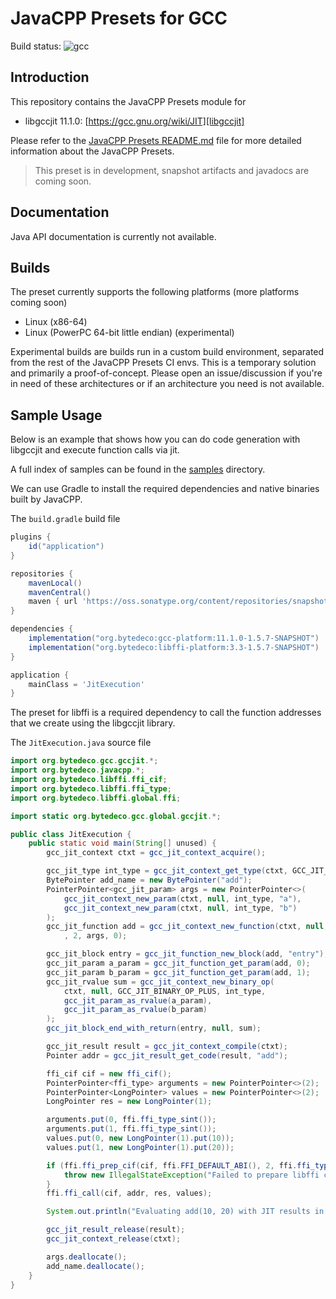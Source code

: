# JavaCPP Presets for GCC

Build status: ![gcc](https://github.com/supergrecko/gcc/workflows/gcc/badge.svg)

## Introduction

This repository contains the JavaCPP Presets module for

- libgccjit 11.1.0: [https://gcc.gnu.org/wiki/JIT][libgccjit]

Please refer to the [JavaCPP Presets README.md][javacpp-presets] file for more 
detailed information about the JavaCPP Presets.

> This preset is in development, snapshot artifacts and javadocs are coming 
> soon.

## Documentation

Java API documentation is currently not available.

## Builds

The preset currently supports the following platforms (more platforms coming 
soon)

- Linux (x86-64)
- Linux (PowerPC 64-bit little endian) (experimental)

Experimental builds are builds run in a custom build environment, separated 
from the rest of the JavaCPP Presets CI envs. This is a temporary solution and 
primarily a proof-of-concept. Please open an issue/discussion if you're in need 
of these architectures or if an architecture you need is not available.

## Sample Usage

Below is an example that shows how you can do code generation with libgccjit 
and execute function calls via jit.

A full index of samples can be found in the [samples](samples) directory.

We can use Gradle to install the required dependencies and native binaries 
built by JavaCPP.

The `build.gradle` build file

```groovy
plugins {
    id("application")
}

repositories {
    mavenLocal()
    mavenCentral()
    maven { url 'https://oss.sonatype.org/content/repositories/snapshots/' }
}

dependencies {
    implementation("org.bytedeco:gcc-platform:11.1.0-1.5.7-SNAPSHOT")
    implementation("org.bytedeco:libffi-platform:3.3-1.5.7-SNAPSHOT")
}

application {
    mainClass = 'JitExecution'
}
```

The preset for libffi is a required dependency to call the function addresses
that we create using the libgccjit library.

The `JitExecution.java` source file

```java
import org.bytedeco.gcc.gccjit.*;
import org.bytedeco.javacpp.*;
import org.bytedeco.libffi.ffi_cif;
import org.bytedeco.libffi.ffi_type;
import org.bytedeco.libffi.global.ffi;

import static org.bytedeco.gcc.global.gccjit.*;

public class JitExecution {
    public static void main(String[] unused) {
        gcc_jit_context ctxt = gcc_jit_context_acquire();

        gcc_jit_type int_type = gcc_jit_context_get_type(ctxt, GCC_JIT_TYPE_INT);
        BytePointer add_name = new BytePointer("add");
        PointerPointer<gcc_jit_param> args = new PointerPointer<>(
            gcc_jit_context_new_param(ctxt, null, int_type, "a"),
            gcc_jit_context_new_param(ctxt, null, int_type, "b")
        );
        gcc_jit_function add = gcc_jit_context_new_function(ctxt, null, GCC_JIT_FUNCTION_EXPORTED, int_type, add_name
            , 2, args, 0);

        gcc_jit_block entry = gcc_jit_function_new_block(add, "entry");
        gcc_jit_param a_param = gcc_jit_function_get_param(add, 0);
        gcc_jit_param b_param = gcc_jit_function_get_param(add, 1);
        gcc_jit_rvalue sum = gcc_jit_context_new_binary_op(
            ctxt, null, GCC_JIT_BINARY_OP_PLUS, int_type,
            gcc_jit_param_as_rvalue(a_param),
            gcc_jit_param_as_rvalue(b_param)
        );
        gcc_jit_block_end_with_return(entry, null, sum);

        gcc_jit_result result = gcc_jit_context_compile(ctxt);
        Pointer addr = gcc_jit_result_get_code(result, "add");

        ffi_cif cif = new ffi_cif();
        PointerPointer<ffi_type> arguments = new PointerPointer<>(2);
        PointerPointer<LongPointer> values = new PointerPointer<>(2);
        LongPointer res = new LongPointer(1);

        arguments.put(0, ffi.ffi_type_sint());
        arguments.put(1, ffi.ffi_type_sint());
        values.put(0, new LongPointer(1).put(10));
        values.put(1, new LongPointer(1).put(20));

        if (ffi.ffi_prep_cif(cif, ffi.FFI_DEFAULT_ABI(), 2, ffi.ffi_type_sint(), arguments) != ffi.FFI_OK) {
            throw new IllegalStateException("Failed to prepare libffi cif");
        }
        ffi.ffi_call(cif, addr, res, values);

        System.out.println("Evaluating add(10, 20) with JIT results in: " + res.get());

        gcc_jit_result_release(result);
        gcc_jit_context_release(ctxt);

        args.deallocate();
        add_name.deallocate();
    }
}
```

[javacpp-presets]: https://github.com/bytedeco/javacpp-presets#readme
[libgccjit]: https://gcc.gnu.org/wiki/JIT
